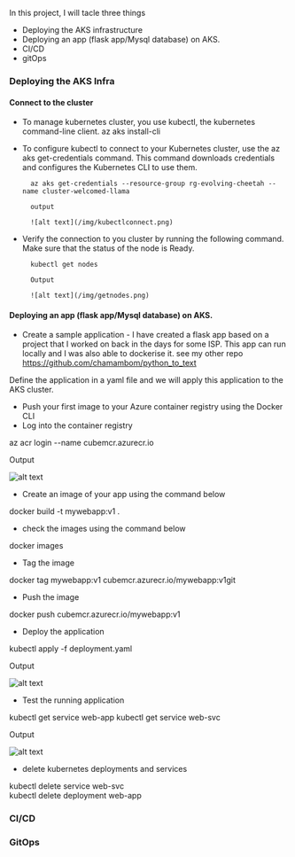In this project, I will tacle three things 

- Deploying the AKS infrastructure 
- Deploying an app (flask app/Mysql database) on AKS.
- CI/CD 
- gitOps


### Deploying the AKS Infra





#### Connect to the cluster 

- To manage kubernetes cluster, you use kubectl, the kubernetes command-line client. 
        az aks install-cli

- To configure kubectl to connect to your Kubernetes cluster, use the az aks get-credentials command. This command downloads credentials and configures the Kubernetes CLI to use them.

        az aks get-credentials --resource-group rg-evolving-cheetah --name cluster-welcomed-llama

        output

        ![alt text](/img/kubectlconnect.png)

- Verify the connection to you cluster by running the following command. Make sure that the status of the node is Ready.

        kubectl get nodes

        Output 

        ![alt text](/img/getnodes.png)


#### Deploying an app (flask app/Mysql database) on AKS.

- Create a sample application - I have created a flask app based on a project that I worked on back in the days for some ISP. This app can run locally and I was also able to dockerise it. see my other repo https://github.com/chamambom/python_to_text 

Define the application in a yaml file and we will apply this application to the AKS cluster.

- Push your first image to your Azure container registry using the Docker CLI
- Log into the container registry 

az acr login --name cubemcr.azurecr.io

Output 

![alt text](/img/logintocr.png)

- Create an image of your app using the command below 

docker build -t mywebapp:v1 .

- check the images using the command below 

docker images

- Tag the image 

docker tag mywebapp:v1 cubemcr.azurecr.io/mywebapp:v1git 

- Push the image

docker push cubemcr.azurecr.io/mywebapp:v1

- Deploy the application

kubectl apply -f deployment.yaml

Output 

![alt text](/img/deploy.png)

- Test the running application

kubectl get service web-app
kubectl get service web-svc

Output 

![alt text](/img/delete.png)

- delete kubernetes deployments and services

kubectl delete  service  web-svc  
kubectl delete  deployment   web-app



### CI/CD

### GitOps